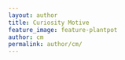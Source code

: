 ```yaml
---
layout: author
title: Curiosity Motive
feature_image: feature-plantpot
author: cm
permalink: author/cm/
---
```


